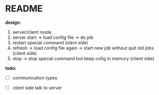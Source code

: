 # README #

**design**:

1. server/client mode
2. server start -> load config file -> do job
3. restart special command (clent side)
4. refresh -> load config file again -> start new job without quit old jobs (client side)
5. stop -> stop special command but keep cofig in memory (client side)


**todo:**

- [ ] communication types
- [ ] client side talk to server


